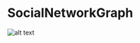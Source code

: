# SocialNetworkGraph

![alt text](https://github.com/Brynlai/SocialNetworkGraph/blob/Images/main/graphviz-Social-Network-Graph.png?raw=true)
